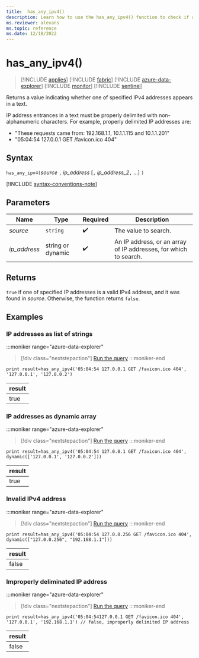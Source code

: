 ```yaml
---
title:  has_any_ipv4()
description: Learn how to use the has_any_ipv4() function to check if any IPv4 addresses appear in the text.
ms.reviewer: alexans
ms.topic: reference
ms.date: 12/18/2022
---
```

# has_any_ipv4()

> [!INCLUDE [applies](../includes/applies-to-version/applies.md)] [!INCLUDE [fabric](../includes/applies-to-version/fabric.md)] [!INCLUDE [azure-data-explorer](../includes/applies-to-version/azure-data-explorer.md)] [!INCLUDE [monitor](../includes/applies-to-version/monitor.md)] [!INCLUDE [sentinel](../includes/applies-to-version/sentinel.md)]

Returns a value indicating whether one of specified IPv4 addresses appears in a text.

IP address entrances in a text must be properly delimited with non-alphanumeric characters. For example, properly delimited IP addresses are:

* "These requests came from: 192.168.1.1, 10.1.1.115 and 10.1.1.201"
* "05:04:54 127.0.0.1 GET /favicon.ico 404"

## Syntax

`has_any_ipv4(`*source* `,` *ip_address* [`,` *ip_address_2*`,` ...] `)`

[!INCLUDE [syntax-conventions-note](../includes/syntax-conventions-note.md)]

## Parameters

| Name | Type | Required | Description |
|--|--|--|--|
| *source*| `string` |  :heavy_check_mark: | The value to search.|
| *ip_address*| string or dynamic |  :heavy_check_mark: | An IP address, or an array of IP addresses, for which to search.|

## Returns

`true` if one of specified IP addresses is a valid IPv4 address, and it was found in *source*. Otherwise, the function returns `false`.

## Examples

### IP addresses as list of strings

:::moniker range="azure-data-explorer"
> [!div class="nextstepaction"]
> <a href="https://dataexplorer.azure.com/clusters/help/databases/Samples?query=H4sIAAAAAAAAAysoyswrUShKLS7NKbHNSCyOT8yrjM8sKDPRUDcwtTIwsTI1UTA0MtczAEJDBXfXEAX9tMSyzOT8PD0goWBiYKKuo6AOV4HMMVLXBAATwSNyXgAAAA==" target="_blank">Run the query</a>
:::moniker-end

```kusto
print result=has_any_ipv4('05:04:54 127.0.0.1 GET /favicon.ico 404', '127.0.0.1', '127.0.0.2')
```

|result|
|--|
|true|

### IP addresses as dynamic array

:::moniker range="azure-data-explorer"
> [!div class="nextstepaction"]
> <a href="https://dataexplorer.azure.com/clusters/help/databases/Samples?query=H4sIAAAAAAAAAysoyswrUShKLS7NKbHNSCyOT8yrjM8sKDPRUDcwtTIwsTI1UTA0MtczAEJDBXfXEAX9tMSyzOT8PD0goWBiYKKuo5BSmZeYm5msEa0OVwoUhXOM1GM1NQHScYQ8aQAAAA==" target="_blank">Run the query</a>
:::moniker-end

```kusto
print result=has_any_ipv4('05:04:54 127.0.0.1 GET /favicon.ico 404', dynamic(['127.0.0.1', '127.0.0.2']))
```

|result|
|--|
|true|

### Invalid IPv4 address

:::moniker range="azure-data-explorer"
> [!div class="nextstepaction"]
> <a href="https://dataexplorer.azure.com/clusters/help/databases/Samples?query=H4sIAAAAAAAAAysoyswrUShKLS7NKbHNSCyOT8yrjM8sKDPRUDcwtTIwsTI1UTA0MtczAEIjUzMFd9cQBf20xLLM5Pw8PSChYGJgoq6jkFKZl5ibmawRrYSkWElHQcnQ0kjP0MxCz1DPUClWUxMAIDlcGW8AAAA=" target="_blank">Run the query</a>
:::moniker-end

```kusto
print result=has_any_ipv4('05:04:54 127.0.0.256 GET /favicon.ico 404', dynamic(["127.0.0.256", "192.168.1.1"]))
```

|result|
|--|
|false|

### Improperly deliminated IP address

:::moniker range="azure-data-explorer"
> [!div class="nextstepaction"]
> <a href="https://dataexplorer.azure.com/clusters/help/databases/Samples?query=H4sIAAAAAAAAAz2NywrCMBQFf+XsYqHkUVIfBZdF3LlwX4JJ8UKahiQW+vcGFzJwYODAxEShILn88eX6NnkyYZ8obvrAZD9IPfRadScuKwq38Qkxm41ea+B1oKVmLdj/8ZNLx9XxzFXVBkJgNj67FrTEtEaX/A7rPC1UnMX9AWNtzecvfjhaaIkAAAA=" target="_blank">Run the query</a>
:::moniker-end

```kusto
print result=has_any_ipv4('05:04:54127.0.0.1 GET /favicon.ico 404', '127.0.0.1', '192.168.1.1') // false, improperly delimited IP address
```

|result|
|--|
|false|
